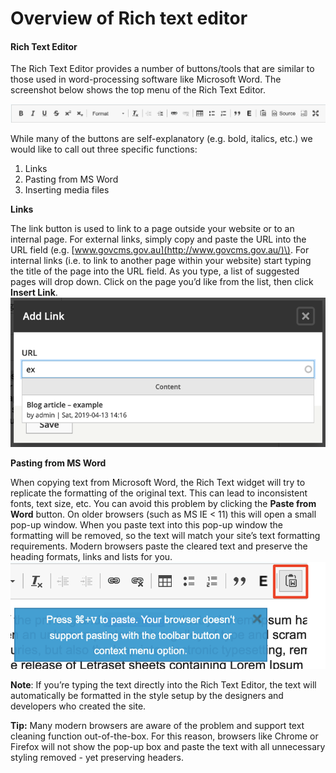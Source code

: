 # Overview of Rich text editor

#### Rich Text Editor

The Rich Text Editor provides a number of buttons/tools that are similar to those used in word-processing software like Microsoft Word. The screenshot below shows the top menu of the Rich Text Editor.

![](../.gitbook/assets/27%20%282%29%20%282%29%20%282%29.png)

While many of the buttons are self-explanatory \(e.g. bold, italics, etc.\) we would like to call out three specific functions:

1. Links
2. Pasting from MS Word
3. Inserting media files

**Links**

The link button is used to link to a page outside your website or to an internal page. For external links, simply copy and paste the URL into the URL field \(e.g. [www.govcms.gov.au](http://www.govcms.gov.au/)\). For internal links \(i.e. to link to another page within your website\) start typing the title of the page into the URL field. As you type, a list of suggested pages will drop down. Click on the page you’d like from the list, then click **Insert Link**.![](../.gitbook/assets/29%20%282%29%20%282%29%20%281%29.png)

**Pasting from MS Word**

When copying text from Microsoft Word, the Rich Text widget will try to replicate the formatting of the original text. This can lead to inconsistent fonts, text size, etc. You can avoid this problem by clicking the **Paste from Word** button. On older browsers \(such as MS IE &lt; 11\) this will open a small pop-up window. When you paste text into this pop-up window the formatting will be removed, so the text will match your site’s text formatting requirements. Modern browsers paste the cleared text and preserve the heading formats, links and lists for you. ![](../.gitbook/assets/30%20%282%29%20%282%29%20%282%29.png)

**Note**: If you’re typing the text directly into the Rich Text Editor, the text will automatically be formatted in the style setup by the designers and developers who created the site.

**Tip:** Many modern browsers are aware of the problem and support text cleaning function out-of-the-box. For this reason, browsers like Chrome or Firefox will not show the pop-up box and paste the text with all unnecessary styling removed - yet preserving headers.

